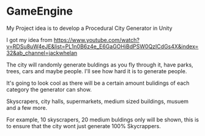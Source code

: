 # GameEngine

My Project idea is to develop a Procedural City Generator in Unity

I got my idea from https://www.youtube.com/watch?v=RDSu8uW4eJE&list=PL1n0B6z4e_E6GaGOHiBdPSW0QzICdGs4X&index=32&ab_channel=jackwhelan

The city will randomly generate buldings as you fly through it, have parks, trees, cars and maybe people. I'll see how hard it is to generate people. 

It's going to look cool as there will be a certain amount bulidings of each category the generator can show. 

Skyscrapers, city halls, supermarkets, medium sized buildings, musuem and a few more.

For example, 10 skyscrapers, 20 medium buldings only will be shown, this is to ensure that the city wont just generate 100% Skycrappers. 


